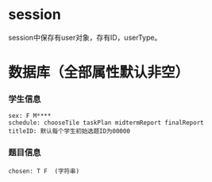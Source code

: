 # session
session中保存有user对象，存有ID，userType。

# 数据库（全部属性默认非空）
### 学生信息
```
sex: F M****
schedule: chooseTile taskPlan midtermReport finalReport  
titleID: 默认每个学生初始选题ID为00000  
```
### 题目信息
```
chosen: T F  (字符串)  
```  

